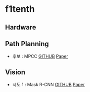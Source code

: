 # f1tenth

## Hardware

## Path Planning

- 후보 : MPCC [GITHUB](https://github.com/alexliniger/MPCC) [Paper](https://arxiv.org/pdf/1711.07300.pdf)

## Vision

- 시도 1 : Mask R-CNN [GITHUB](https://github.com/facebookresearch/detectron) [Paper](https://arxiv.org/pdf/1703.06870.pdf)
